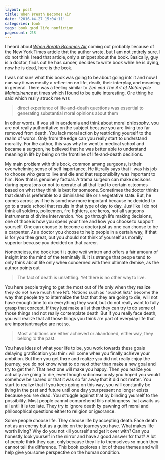 ```yaml
---
layout: post
title: When Breath Becomes Air
date: '2016-04-27 15:04:11'
categories: book
tags: book good life nonfiction
pagecount: 258
---
```


I heard about [*When Breath Becomes Air*][breath-amazon] coming
out probably because of the New York Times
article that the author wrote, but I am not entirely sure. I do not think
I read that article, only a snippet about the book. Basically, guy is a
doctor, finds out he has cancer, decides to write book while he is dying,
now he is dead, here is the book.

I was not sure what this book was going to be about going into it
and now I can say it was mostly a reflection on life, death, their
interplay, and meaning in general. There was a feeling similar to
*Zen and The Art of Motorcycle Maintainence* at times which I found
to be quite interesting. One thing he said which really struck me was

> direct experience of life-and-death questions was essential to
> generating substantial moral opinions about them

In other words, if you sit in academia and think about moral philosophy,
you are not really authoritative on the subject because you are living
too far removed from death. You lack moral action by restricting yourself
to the realm of words. Only from the edge can you really start to understand
morality. For the author, this was why he went to medical school and became
a surgeon, he believed that he was better able to understand meaning in life
by being on the frontline of life-and-death decisions.

My main problem with this book, common among surgeons, is their overwhelming
sense of self importance. He literally says that it was his job to choose
who gets to live and die and that responsiblity was important to him. Now
that is genuinely factual. A trama surgeon can make decisons during operations
or not to operate at all that lead to certain outcomes based on what they think
is best for someone. Sometimes the doctor thinks that death is preferable to
a diminished life or a vegetative state. But, he comes across as if he is
somehow more important because he decided to go to a trade school that results
in that type of day to day. Just like I do not think all soldiers, policemen,
fire fighters, are heros, not all surgeons instruments of divine intervention.
You go through life making decisions, one of those is how you spend your time
and how you choose to support yourself. One can choose to become a doctor just
as one can choose to be a carpenter. As a doctor you choose to help people in
a certain way, if that is for you then great, but you should not think of
yourself as morally superior because you decided on that career.

Nonetheless, the book itself is quite well written and offers a fair amount
of insight into the mind of the terminally ill. It is strange that people
tend to only think about life only when concerned with their ultimate demise,
as the author points out

> The fact of death is unsettling. Yet there is no other way to live.

You here people trying to get the most out of life only when they realize
they do not have much time left. Notions such as "bucket lists" become the
way that people try to internalize the fact that they are going to die,
will not have enough time to do everything they want, but do not really want
to fully grasp that concept. If they just make a list then they can try to
do some of those things and not really contemplate death. But if you really
face death, you will realize that all those things you think are part of
everyday life that are important maybe are not so.

> Most ambitions are either achieved or abandoned, either way, they belong to the past.

You have ideas of what your life to be, you work towards these goals delaying
gratification you think will come when you finally achieve your ambition. But then
you get there and realize you did not really enjoy the journey, you do not know
what to do next other than make a new goal and try to get their. That next one
will make you happy. Then you realize you actually are going to die, even though
subconsciously you hoped you would somehow be spared or that it was so far away
that it did not matter. You start to realize that if you keep going on this way,
you will constantly be living in the past and future until one day your present
no longer exists because you are dead. You struggle against that by blinding
yourself to the possibility. Most people cannot comprehend this nothingness
that awaits us all until it is too late. They try to ignore death by pawning off
moral and philosophical questions either to religion or ignorance.

Some people choose life. They choose life by accepting death. Face death not
as an enemy but as a guide on the journey you have. What makes life worth living?
Why do you not kill yourself and get it over with? Can you honestly look yourself
in the mirror and have a good answer for that? A lot of people think they can,
only because they lie to themselves so much they cannot tell the difference.
This book explores a lot of these themes and will help give you some perspective
on the human condition.

[breath-amazon]:      http://amzn.com/B00XSSYR50

